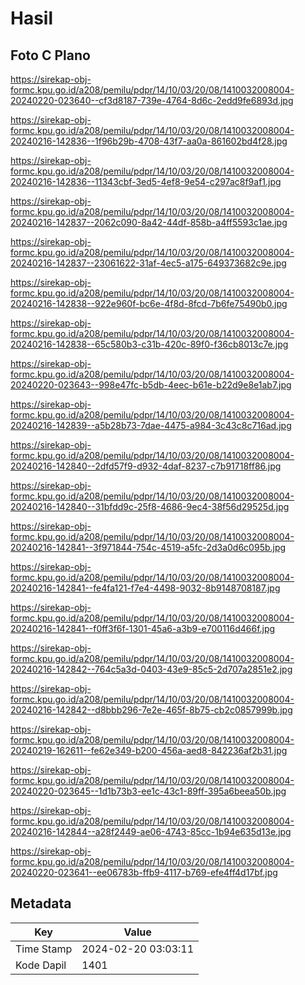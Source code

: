 # Hasil

## Foto C Plano

https://sirekap-obj-formc.kpu.go.id/a208/pemilu/pdpr/14/10/03/20/08/1410032008004-20240220-023640--cf3d8187-739e-4764-8d6c-2edd9fe6893d.jpg

https://sirekap-obj-formc.kpu.go.id/a208/pemilu/pdpr/14/10/03/20/08/1410032008004-20240216-142836--1f96b29b-4708-43f7-aa0a-861602bd4f28.jpg

https://sirekap-obj-formc.kpu.go.id/a208/pemilu/pdpr/14/10/03/20/08/1410032008004-20240216-142836--11343cbf-3ed5-4ef8-9e54-c297ac8f9af1.jpg

https://sirekap-obj-formc.kpu.go.id/a208/pemilu/pdpr/14/10/03/20/08/1410032008004-20240216-142837--2062c090-8a42-44df-858b-a4ff5593c1ae.jpg

https://sirekap-obj-formc.kpu.go.id/a208/pemilu/pdpr/14/10/03/20/08/1410032008004-20240216-142837--23061622-31af-4ec5-a175-649373682c9e.jpg

https://sirekap-obj-formc.kpu.go.id/a208/pemilu/pdpr/14/10/03/20/08/1410032008004-20240216-142838--922e960f-bc6e-4f8d-8fcd-7b6fe75490b0.jpg

https://sirekap-obj-formc.kpu.go.id/a208/pemilu/pdpr/14/10/03/20/08/1410032008004-20240216-142838--65c580b3-c31b-420c-89f0-f36cb8013c7e.jpg

https://sirekap-obj-formc.kpu.go.id/a208/pemilu/pdpr/14/10/03/20/08/1410032008004-20240220-023643--998e47fc-b5db-4eec-b61e-b22d9e8e1ab7.jpg

https://sirekap-obj-formc.kpu.go.id/a208/pemilu/pdpr/14/10/03/20/08/1410032008004-20240216-142839--a5b28b73-7dae-4475-a984-3c43c8c716ad.jpg

https://sirekap-obj-formc.kpu.go.id/a208/pemilu/pdpr/14/10/03/20/08/1410032008004-20240216-142840--2dfd57f9-d932-4daf-8237-c7b91718ff86.jpg

https://sirekap-obj-formc.kpu.go.id/a208/pemilu/pdpr/14/10/03/20/08/1410032008004-20240216-142840--31bfdd9c-25f8-4686-9ec4-38f56d29525d.jpg

https://sirekap-obj-formc.kpu.go.id/a208/pemilu/pdpr/14/10/03/20/08/1410032008004-20240216-142841--3f971844-754c-4519-a5fc-2d3a0d6c095b.jpg

https://sirekap-obj-formc.kpu.go.id/a208/pemilu/pdpr/14/10/03/20/08/1410032008004-20240216-142841--fe4fa121-f7e4-4498-9032-8b9148708187.jpg

https://sirekap-obj-formc.kpu.go.id/a208/pemilu/pdpr/14/10/03/20/08/1410032008004-20240216-142841--f0ff3f6f-1301-45a6-a3b9-e700116d466f.jpg

https://sirekap-obj-formc.kpu.go.id/a208/pemilu/pdpr/14/10/03/20/08/1410032008004-20240216-142842--764c5a3d-0403-43e9-85c5-2d707a2851e2.jpg

https://sirekap-obj-formc.kpu.go.id/a208/pemilu/pdpr/14/10/03/20/08/1410032008004-20240216-142842--d8bbb296-7e2e-465f-8b75-cb2c0857999b.jpg

https://sirekap-obj-formc.kpu.go.id/a208/pemilu/pdpr/14/10/03/20/08/1410032008004-20240219-162611--fe62e349-b200-456a-aed8-842236af2b31.jpg

https://sirekap-obj-formc.kpu.go.id/a208/pemilu/pdpr/14/10/03/20/08/1410032008004-20240220-023645--1d1b73b3-ee1c-43c1-89ff-395a6beea50b.jpg

https://sirekap-obj-formc.kpu.go.id/a208/pemilu/pdpr/14/10/03/20/08/1410032008004-20240216-142844--a28f2449-ae06-4743-85cc-1b94e635d13e.jpg

https://sirekap-obj-formc.kpu.go.id/a208/pemilu/pdpr/14/10/03/20/08/1410032008004-20240220-023641--ee06783b-ffb9-4117-b769-efe4ff4d17bf.jpg


## Metadata

| Key        | Value               |
| ---------- | ------------------- |
| Time Stamp | 2024-02-20 03:03:11 |
| Kode Dapil | 1401                |



